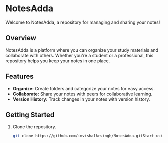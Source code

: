 # NotesAdda

Welcome to NotesAdda, a repository for managing and sharing your notes!

## Overview

NotesAdda is a platform where you can organize your study materials and collaborate with others. Whether you're a student or a professional, this repository helps you keep your notes in one place.

## Features

- **Organize:** Create folders and categorize your notes for easy access.
- **Collaborate:** Share your notes with peers for collaborative learning.
- **Version History:** Track changes in your notes with version history.

## Getting Started

1. Clone the repository.
   ```bash
   git clone https://github.com/imvishalkrsingh/NotesAdda.gitStart using NotesAdda to manage your notes efficiently!ContributingFeel free to contribute to the development of NotesAdda by opening issues or submitting pull requests. Your feedback is valuable!LicenseThis project is licensed under the MIT License.Happy note-taking!Feel free to customize it according to your project's specific.
 
